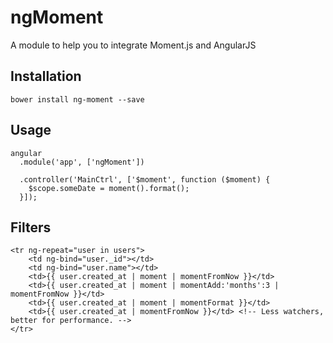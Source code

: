 ngMoment
========

A module to help you to integrate Moment.js and AngularJS

## Installation
```
bower install ng-moment --save
```

## Usage
```
angular
  .module('app', ['ngMoment'])
  
  .controller('MainCtrl', ['$moment', function ($moment) {
    $scope.someDate = moment().format();
  }]);
```

## Filters
```
<tr ng-repeat="user in users">
	<td ng-bind="user._id"></td>
	<td ng-bind="user.name"></td>
	<td>{{ user.created_at | moment | momentFromNow }}</td>
	<td>{{ user.created_at | moment | momentAdd:'months':3 | momentFromNow }}</td>
	<td>{{ user.created_at | moment | momentFormat }}</td>
	<td>{{ user.created_at | momentFromNow }}</td> <!-- Less watchers, better for performance. -->
</tr>
```
